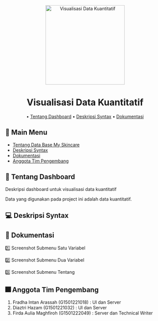<div align="center">

<img width="250" alt="Visualisasi Data Kuantitatif" src="https://www.singlegrain.com/wp-content/uploads/2019/03/SG-5-Powerful-Ways-to-Increase-Sales-by-Leveraging-Data-Effectively.jpg">

# Visualisasi Data Kuantitatif

• [Tentang Dashboard](#memo-tentang-dashboard)
• [Deskripsi Syntax](#computer-deskripsi-syntax)
• [Dokumentasi](#camera_flash-dokumentasi)

</div>

## :bookmark_tabs: Main Menu

- [Tentang Data Base My Skincare](#memo-tentang-dashboard)
- [Deskripsi Syntax](#computer-deskripsi-syntax)
- [Dokumentasi](#camera_flash-dokumentasi)
- [Anggota Tim Pengembang](#fireworks-anggota-tim-pengembang)

## :memo: Tentang Dashboard 
Deskripsi dashboard untuk visualisasi data kuantitatif

<div align="justify">
Data yang digunakan pada project ini adalah data kuantitatif.
</div>

## :computer: Deskripsi Syntax

## :camera_flash: Dokumentasi

1️⃣ Screenshot Submenu Satu Variabel

2️⃣ Screenshot Submenu Dua Variabel

3️⃣ Screenshot Submenu Tentang

## :fireworks: Anggota Tim Pengembang

1. Fradha Intan Arassah   (G1501221018) : UI dan Server
2. Diaztri Hazam          (G1501221032) : UI dan Server
3. Firda Aulia Maghfiroh  (G1501222049) : Server dan Technical Writer
